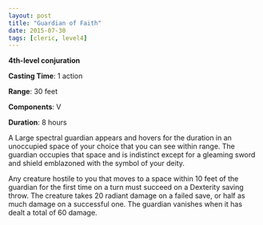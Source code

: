 ```yaml
---
layout: post
title: "Guardian of Faith"
date: 2015-07-30
tags: [cleric, level4]
---
```


**4th-level conjuration**

**Casting Time**: 1 action

**Range**: 30 feet

**Components**: V

**Duration**: 8 hours

A Large spectral guardian appears and hovers for the duration in an unoccupied space of your choice that you can see within range. The guardian occupies that space and is indistinct except for a gleaming sword and shield emblazoned with the symbol of your deity.

Any creature hostile to you that moves to a space within 10 feet of the guardian for the first time on a turn must succeed on a Dexterity saving throw. The creature takes 20 radiant damage on a failed save, or half as much damage on a successful one. The guardian vanishes when it has dealt a total of 60 damage.
